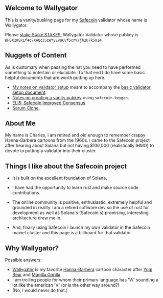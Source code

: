 ## Welcome to Wallygator

This is a vanity/busking page for my [Safecoin](https://safecoin.org) validator whose name is Wallygator.  

Please [stake Stake STAKE!!!](https://stake.safecoin.org/#/) Wallygator Validator whose pubkey is `BHSX2WERLf4c7XAQcJSzeYyEva6vf5crVYjh2D7kSn14`.

## Nuggets of Content
As is customary when passing the hat you need to have performed something to entertain or elucidate.  To that end I do have some basic helpful documents that are worth putting up here.

* [My notes on validator setup](Accounts.md) meant to accompany the [basic validator setup document](https://safecoin.org/validator-set-up-instructions/).
* [Notes on creating a vanity pubkey](Vanity.md) using `safecoin-keygen`.
* [ELI5: Safecoin Improved Consensus](Consensus.md).
* [Serum Clone](Serum.md).

## About Me
My name is Charles, I am retired and old enough to remember crappy Hanna-Barbera cartoons from the 1960s. I came to the Safecoin project after hearing about Solana but not having $100,000 (realistically IHMO) to devote to putting a validator into their cluster. 

## Things I like about the Safecoin project

- It is built on the excellent foundation of Solana.

- I have had the opportunity to learn rust and make source code contributions.

- The online community is positive, enthusiastic, extremely helpful and grounded in reality
I am a retired software dev so the use of rust for development as well as Solana's (Safecoin's) promising, interesting architecture drew me in.  

- And, finally using Safecoin I launch my own validator in the Safecoin mainet cluster and this page is a billboard for that validator.

## Why Wallygator?
Possible answers:
* [Wallygator](https://en.wikipedia.org/wiki/Wally_Gator) is my favorite [Hanna-Barbera](https://en.wikipedia.org/wiki/Hanna-Barbera) cartoon character after [Yogi Bear](https://en.wikipedia.org/wiki/Yogi_Bear) and [Magilla Gorilla](https://en.wikipedia.org/wiki/Magilla_Gorilla).
* I am trolling people for whom their primary language has 'W' sounding a lot like the american 'V' (or is the other way around?)
* (No, I would never do that.)

